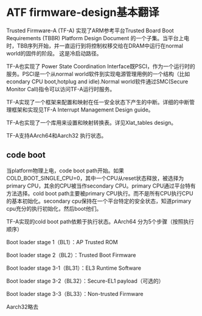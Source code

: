 # ATF firmware-design基本翻译

Trusted Firmware-A (TF-A)  实现了ARM参考平台Trusted Board Boot Requirements (TBBR) Platform Design Document 的一个子集。当平台上电时，TBB序列开始，并一直运行到将控制权移交给在DRAM中运行在normal world的固件的阶段。 这是冷启动路径。

TF-A也实现了 Power State Coordination Interface既PSCI，作为一个运行时的服务。PSCI是一个从normal world软件到实现电源管理用例的一个结构（比如econdary CPU boot,hotplug and idle).Normal world软件通过SMC(Secure Monitor Call)指令可以访问TF-A运行时服务。

TF-A实现了一个框架来配置和映射在任一安全状态下产生的中断。详细的中断管理框架和实现见TF-A Interrupt Management Design guide。

TF-A也实现了一个库用来设置和映射转换表。详见Xlat_tables design。

TF-A支持AArch64和Aarch32 执行状态。

## code boot

当platform物理上电，code boot path开始。如果COLD_BOOT_SINGLE_CPU=0，其中一个CPU从reset状态释放，被选择为primary CPU，其余的CPU被当作secondary CPU。primary CPU通过平台特有方法选择。cold boot path主要被primary CPU执行。而不是所有CPU执行CPU的基本初始化。secondary cpu保持在一个平台特定的安全状态，知道primary cpu充分的执行初始化，然后boot他们。

TF-A实现的cold boot path依赖于执行状态。AArch64 分为5个步骤（按照执行顺序）

Boot loader stage 1（BL1）：AP Trusted ROM

Boot loader stage 2（BL2）：Trusted Boot Firmware

Boot loader stage 3-1（BL31）：EL3 Runtime Software

Boot loader stage 3-2（BL32）：Secure-EL1 payload（可选的）

Boot loader stage 3-3（BL33）：Non-trusted Firmware

Aarch32略去

